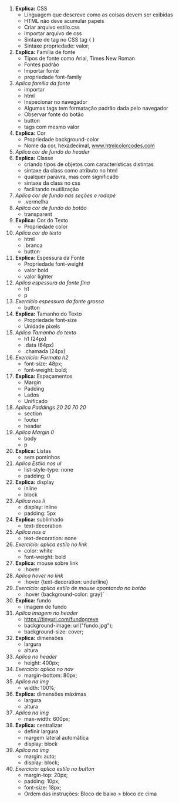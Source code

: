 1. **Explica:** CSS 
    * Linguagem que descreve como as coisas devem ser exibidas
    * HTML não deve acumular papeis
    * Criar arquivo estilo.css
    * Importar arquivo de css <link rel="stylesheet" href="estilo.css">
    * Sintaxe de tag no CSS tag { }
    * Sintaxe propriedade: valor;
1. **Explica:** Família de fonte
    * Tipos de fonte como Arial, Times New Roman
    * Fontes padrão
    * Importar fonte
    * propriedade font-family
1. *Aplica família da fonte*
    * importar
    * html
    * Inspecionar no navegador
    * Algumas tags tem formatação padrão dada pelo navegador
    * Observar fonte do botão
    * button
    * tags com mesmo valor
1. **Explica:** Cor
    * Propriedade background-color
    * Nome da cor, hexadecimal, www.htmlcolorcodes.com
1. *Aplica cor de fundo do header*
1. **Explica:** Classe
    * criando tipos de objetos com características distintas
    * sintaxe da class como atributo no html
    * qualquer paravra, mas com significado
    * sintaxe da class no css
    * facilitando reutilização
1. *Aplica cor de fundo nas seções e rodapé*
    * .vermelha
1. *Aplica cor de fundo do botão*
    * transparent
1. **Explica:** Cor do Texto
    * Propriedade color
1. *Aplica cor do texto*
    * html
    * .branca
    * button
1. **Explica:** Espessura da Fonte
    * Propriedade font-weight
    * valor bold
    * valor lighter
1. *Aplica espessura da fonte fina*
    * h1
    * p
1. *Exercício espessura da fonte grossa*
    * button
1. **Explica:** Tamanho do Texto
    * Propriedade font-size
    * Unidade pixels
1. *Aplica Tamanho do texto*
    * h1 (24px)
    * .data (64px)
    * .chamada (24px)
1. *Exercício: Formata h2*
    * font-size: 48px;
    * font-weight: bold;
1. **Explica:** Espaçamentos
    * Margin
    * Padding
    * Lados
    * Unificado
1. *Aplica Paddings 20 20 70 20*
    * section
    * footer
    * header
1. *Aplica Margin 0*
    * body
    * p
1. **Explica:** Listas
    * sem pontinhos
1. *Aplica Estilo nos ul*
    * list-style-type: none
    * padding: 0
1. **Explica:** display
    * inline
    * block
1. *Aplica nos li*
    * display: inline
    * padding: 5px
1. **Explica:** sublinhado
    * text-decoration
1. *Aplica nos a*
    * text-decoration: none
1. *Exercício: aplica estilo no link*
    * color: white
    * font-weight: bold
1. **Explica:** mouse sobre link
    * :hover
1. *Aplica hover no link*
    * :hover {text-decoration: underline}
1. *Exercício: aplica estilo de mouse apontando no botão*
    * :hover {background-color: gray}`
1. **Explica:** fundo
    * imagem de fundo
1. *Aplica imagem no header*
    * https://tinyurl.com/fundogreve
    * background-image: url("fundo.jpg");
    * background-size: cover;
1. **Explica:** dimensões
    * largura
    * altura
1. *Aplica no header*
    * height: 400px;
1. *Exercício: aplica no nav*
    * margin-bottom: 80px;
1. *Aplica na img*
    * width: 100%;
1. **Explica:** dimensões máximas
    * largura
    * altura
1. *Aplica na img*
    * max-width: 600px;
1. **Explica:** centralizar
    * definir largura
    * margem lateral automática
    * display: block
1. *Aplica na img*
    * margin: auto;
    * display: block;
1. *Exercício: aplica estilo no button*
    * margin-top: 20px;
    * padding: 10px;
    * font-size: 18px;
    * Ordem das instruções: Bloco de baixo > bloco de cima



    
    
    
    
    
      


      
   

